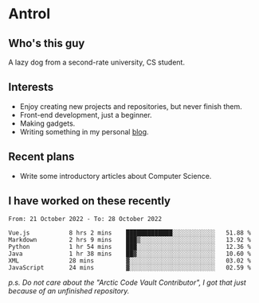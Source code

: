 # Antrol

## Who's this guy

A lazy dog from a second-rate university, CS student.

## Interests

* Enjoy creating new projects and repositories, but never finish them.
* Front-end development, just a beginner.
* Making gadgets.
* Writing something in my personal [blog](https://blog.antrol.xyz/).

## Recent plans

* Write some introductory articles about Computer Science.

<!--
* Try to develop a website for [Anime4KCPP](https://github.com/TianZerL/Anime4KCPP).
* Develop a Markdown renderer which user can customize its css, of course it is GUI-based.~~(If I could finish  it before getting bored)~~
* Work with my [teammates](https://github.com/SWJTU-Lazy-Dogs).
* Find something interests me, as a hobby after finishing my ~~boring~~ homework.
-->

## I have worked on these recently

<!--START_SECTION:waka-->

```text
From: 21 October 2022 - To: 28 October 2022

Vue.js           8 hrs 2 mins    █████████████░░░░░░░░░░░░   51.88 %
Markdown         2 hrs 9 mins    ███▒░░░░░░░░░░░░░░░░░░░░░   13.92 %
Python           1 hr 54 mins    ███░░░░░░░░░░░░░░░░░░░░░░   12.36 %
Java             1 hr 38 mins    ██▓░░░░░░░░░░░░░░░░░░░░░░   10.60 %
XML              28 mins         ▓░░░░░░░░░░░░░░░░░░░░░░░░   03.02 %
JavaScript       24 mins         ▓░░░░░░░░░░░░░░░░░░░░░░░░   02.59 %
```

<!--END_SECTION:waka-->

*p.s.  Do not care about the "Arctic Code Vault Contributor", I got that just because of an unfinished repository.*

<!--
**qzmlgfj/qzmlgfj** is a ✨ _special_ ✨ repository because its `README.md` (this file) appears on your GitHub profile.

Here are some ideas to get you started:

- 🔭 I’m currently working on ...
- 🌱 I’m currently learning ...
- 👯 I’m looking to collaborate on ...
- 🤔 I’m looking for help with ...
- 💬 Ask me about ...
- 📫 How to reach me: ...
- 😄 Pronouns: ...
- ⚡ Fun fact: ...
-->
